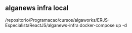 ## alganews infra local

/repositorio/Programacao/cursos/algaworks/ERJS-EspecialistaReactJS/alganews-infra
docker-compose up -d
